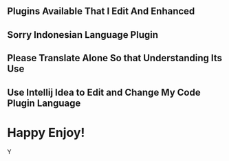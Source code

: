 ## Plugins Available That I Edit And Enhanced

## Sorry Indonesian Language Plugin
## Please Translate Alone So that Understanding Its Use

## Use Intellij Idea to Edit and Change My Code Plugin Language

# Happy Enjoy!
Y
